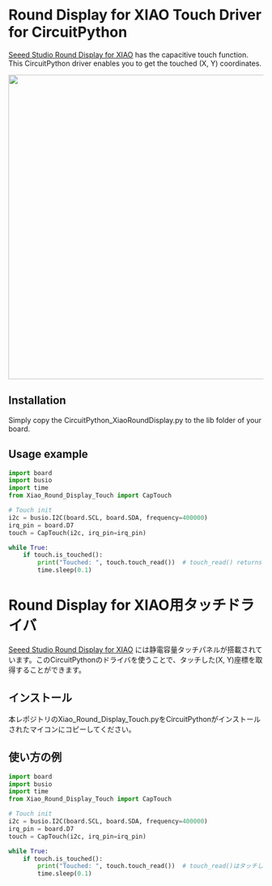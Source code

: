# Round Display for XIAO Touch Driver for CircuitPython
[Seeed Studio Round Display for XIAO](https://wiki.seeedstudio.com/get_start_round_display/) has the capacitive touch function. This CircuitPython driver enables you to get the touched (X, Y) coordinates.

<img src="https://files.seeedstudio.com/wiki/round_display_for_xiao/rounddisplay.jpg" width="600">

## Installation
Simply copy the CircuitPython_XiaoRoundDisplay.py to the lib folder of your board.

## Usage example

```py
import board
import busio
import time
from Xiao_Round_Display_Touch import CapTouch

# Touch init
i2c = busio.I2C(board.SCL, board.SDA, frequency=400000)
irq_pin = board.D7
touch = CapTouch(i2c, irq_pin=irq_pin)

while True:
    if touch.is_touched():
        print("Touched: ", touch.touch_read())  # touch_read() returns (x, y) as a tuple.
        time.sleep(0.1)
```

# Round Display for XIAO用タッチドライバ
[Seeed Studio Round Display for XIAO](https://wiki.seeedstudio.com/get_start_round_display/) には静電容量タッチパネルが搭載されています。このCircuitPythonのドライバを使うことで、タッチした(X, Y)座標を取得することができます。

## インストール
本レポジトリのXiao_Round_Display_Touch.pyをCircuitPythonがインストールされたマイコンにコピーしてください。

## 使い方の例
```py
import board
import busio
import time
from Xiao_Round_Display_Touch import CapTouch

# Touch init
i2c = busio.I2C(board.SCL, board.SDA, frequency=400000)
irq_pin = board.D7
touch = CapTouch(i2c, irq_pin=irq_pin)

while True:
    if touch.is_touched():
        print("Touched: ", touch.touch_read())  # touch_read()はタッチした座標をタプル(x, y)として返します。
        time.sleep(0.1)
```
